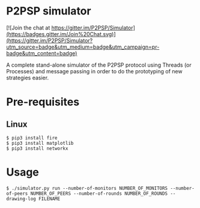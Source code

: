 # P2PSP simulator

[![Join the chat at https://gitter.im/P2PSP/Simulator](https://badges.gitter.im/Join%20Chat.svg)](https://gitter.im/P2PSP/Simulator?utm_source=badge&utm_medium=badge&utm_campaign=pr-badge&utm_content=badge)

A complete stand-alone simulator of the P2PSP protocol using Threads (or Processes) and message passing in order to do the prototyping of new strategies easier.

# Pre-requisites
## Linux
```
$ pip3 install fire
$ pip3 install matplotlib
$ pip3 install networkx
```

# Usage

```
$ ./simulator.py run --number-of-monitors NUMBER_OF_MONITORS --number-of-peers NUMBER_OF_PEERS --number-of-rounds NUMBER_OF_ROUNDS --drawing-log FILENAME
```
